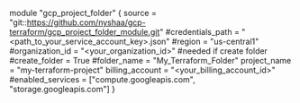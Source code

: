 module "gcp_project_folder" {
  source           = "git::https://github.com/nyshaa/gcp-terraform/gcp_project_folder_module.git"
  #credentials_path = "<path_to_your_service_account_key>.json"
  #region           = "us-central1"
  #organization_id  = "<your_organization_id>" #needed if create folder
  #create_folder    = True
  #folder_name      = "My_Terraform_Folder"
  project_name     = "my-terraform-project"
  billing_account  = "<your_billing_account_id>"
  #enabled_services = ["compute.googleapis.com", "storage.googleapis.com"]
}
